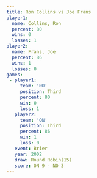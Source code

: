 ```yaml
---
title: Ron Collins vs Joe Frans
player1:            
  name: Collins, Ron
  percent: 80       
  wins: 0           
  losses: 1         
player2:            
  name: Frans, Joe  
  percent: 86       
  wins: 1           
  losses: 0         
games:
 - player1:         
     team: 'NO'     
     position: Third
     percent: 80    
     win: 0         
     loss: 1        
   player2:         
     team: 'ON'     
     position: Third
     percent: 86    
     win: 1         
     loss: 0        
   event: Brier         
   year: 2002           
   draw: Round Robin(15)
   score: ON 9 - NO 3   
---
```

